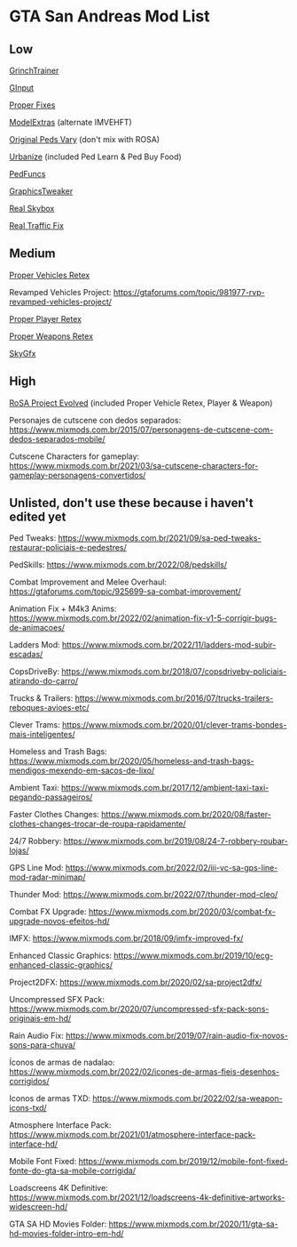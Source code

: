 # GTA San Andreas Mod List

## Low

[GrinchTrainer](https://github.com/user-grinch/GrinchTrainer-III-VC-SA/releases)

[GInput](https://www.mixmods.com.br/2021/01/iii-vc-sa-ginput-melhor-suporte-para-controles/)

[Proper Fixes](https://www.mixmods.com.br/2022/08/sa-proper-fixes/)

[ModelExtras](https://github.com/user-grinch/ModelExtras/releases) (alternate IMVEHFT)

[Original Peds Vary](https://www.mixmods.com.br/2021/03/original-peds-vary-peds-originais-variando-pedfuncs/) (don't mix with ROSA)

[Urbanize](https://www.mixmods.com.br/2025/07/urbanize/) (included Ped Learn & Ped Buy Food)

[PedFuncs](https://www.mixmods.com.br/2022/07/pedfuncs/)

[GraphicsTweaker](https://www.mixmods.com.br/2022/09/graphicstweaker/)

[Real Skybox](https://www.mixmods.com.br/2021/06/sa-real-skybox/)

[Real Traffic Fix](https://www.mixmods.com.br/2022/04/real-traffic-fix/)


## Medium

[Proper Vehicles Retex](https://www.mixmods.com.br/2022/04/sa-sade-proper-vehicles-retex/)

Revamped Vehicles Project: https://gtaforums.com/topic/981977-rvp-revamped-vehicles-project/

[Proper Player Retex](https://www.mixmods.com.br/2022/04/proper-player-retex/)

[Proper Weapons Retex](https://www.mixmods.com.br/2021/06/proper-weapons-retex-v1-3-armas-com-texturas-hd/)

[SkyGfx](https://www.mixmods.com.br/2022/07/sa-skygfx/)

## High

[RoSA Project Evolved](https://www.mixmods.com.br/2022/01/rosa-project-evolved-remaster-texturas-hd/) (included Proper Vehicle Retex, Player & Weapon)

Personajes de cutscene con dedos separados: https://www.mixmods.com.br/2015/07/personagens-de-cutscene-com-dedos-separados-mobile/

Cutscene Characters for gameplay: https://www.mixmods.com.br/2021/03/sa-cutscene-characters-for-gameplay-personagens-convertidos/

## Unlisted, don't use these because i haven't edited yet


Ped Tweaks: https://www.mixmods.com.br/2021/09/sa-ped-tweaks-restaurar-policiais-e-pedestres/

PedSkills: https://www.mixmods.com.br/2022/08/pedskills/

Combat Improvement and Melee Overhaul: https://gtaforums.com/topic/925699-sa-combat-improvement/

Animation Fix + M4k3 Anims: https://www.mixmods.com.br/2022/02/animation-fix-v1-5-corrigir-bugs-de-animacoes/

Ladders Mod: https://www.mixmods.com.br/2022/11/ladders-mod-subir-escadas/

CopsDriveBy: https://www.mixmods.com.br/2018/07/copsdriveby-policiais-atirando-do-carro/


Trucks & Trailers: https://www.mixmods.com.br/2016/07/trucks-trailers-reboques-avioes-etc/

Clever Trams: https://www.mixmods.com.br/2020/01/clever-trams-bondes-mais-inteligentes/

Homeless and Trash Bags: https://www.mixmods.com.br/2020/05/homeless-and-trash-bags-mendigos-mexendo-em-sacos-de-lixo/


Ambient Taxi: https://www.mixmods.com.br/2017/12/ambient-taxi-taxi-pegando-passageiros/

Faster Clothes Changes: https://www.mixmods.com.br/2020/08/faster-clothes-changes-trocar-de-roupa-rapidamente/

24/7 Robbery: https://www.mixmods.com.br/2019/08/24-7-robbery-roubar-lojas/

GPS Line Mod: https://www.mixmods.com.br/2022/02/iii-vc-sa-gps-line-mod-radar-minimap/


Thunder Mod: https://www.mixmods.com.br/2022/07/thunder-mod-cleo/

Combat FX Upgrade: https://www.mixmods.com.br/2020/03/combat-fx-upgrade-novos-efeitos-hd/

IMFX: https://www.mixmods.com.br/2018/09/imfx-improved-fx/

Enhanced Classic Graphics: https://www.mixmods.com.br/2019/10/ecg-enhanced-classic-graphics/

Project2DFX: https://www.mixmods.com.br/2020/02/sa-project2dfx/

Uncompressed SFX Pack: https://www.mixmods.com.br/2020/07/uncompressed-sfx-pack-sons-originais-em-hd/

Rain Audio Fix: https://www.mixmods.com.br/2019/07/rain-audio-fix-novos-sons-para-chuva/



Íconos de armas de nadalao: https://www.mixmods.com.br/2022/02/icones-de-armas-fieis-desenhos-corrigidos/

Iconos de armas TXD: https://www.mixmods.com.br/2022/02/sa-weapon-icons-txd/


Atmosphere Interface Pack: https://www.mixmods.com.br/2021/01/atmosphere-interface-pack-interface-hd/

Mobile Font Fixed: https://www.mixmods.com.br/2019/12/mobile-font-fixed-fonte-do-gta-sa-mobile-corrigida/

Loadscreens 4K Definitive: https://www.mixmods.com.br/2021/12/loadscreens-4k-definitive-artworks-widescreen-hd/

GTA SA HD Movies Folder: https://www.mixmods.com.br/2020/11/gta-sa-hd-movies-folder-intro-em-hd/
